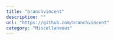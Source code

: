 ```yaml
---
title: "branchvincent"
description: ""
url: "https://github.com/branchvincent"
category: "Miscellaneous"
---
```

